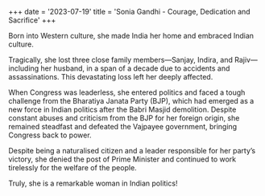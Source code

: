 +++
date = '2023-07-19'
title = 'Sonia Gandhi - Courage, Dedication and Sacrifice' 
+++

Born into Western culture, she made India her home and embraced Indian culture.

Tragically, she lost three close family members—Sanjay, Indira, and Rajiv—including her husband, in a span of a decade due to accidents and assassinations. This devastating loss left her deeply affected.

When Congress was leaderless, she entered politics and faced a tough challenge from the Bharatiya Janata Party (BJP), which had emerged as a new force in Indian politics after the Babri Masjid demolition. Despite constant abuses and criticism from the BJP for her foreign origin, she remained steadfast and defeated the Vajpayee government, bringing Congress back to power.

Despite being a naturalised citizen and a leader responsible for her party’s victory, she denied the post of Prime Minister and continued to work tirelessly for the welfare of the people.

Truly, she is a remarkable woman in Indian politics!
